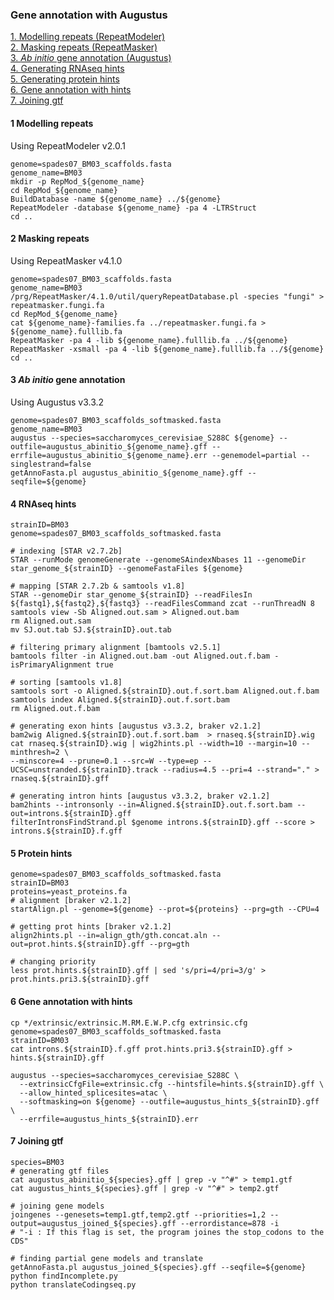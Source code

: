 ### Gene annotation with Augustus


[1. Modelling repeats (RepeatModeler)](#1-Modelling-repeats)  
[2. Masking repeats (RepeatMasker)](#2-Masking-repeats)  
[3. *Ab initio* gene annotation (Augustus)](#3-Ab-initio-gene-annotation)  
[4. Generating RNAseq hints](#4-RNAseq-hints)   
[5. Generating protein hints](#5-Protein-hints)   
[6. Gene annotation with hints](#6-Gene-annotation-with-hints)   
[7. Joining gtf](#7-Joining-gtf)

#### 1 Modelling repeats
Using RepeatModeler v2.0.1

```
genome=spades07_BM03_scaffolds.fasta
genome_name=BM03
mkdir -p RepMod_${genome_name}
cd RepMod_${genome_name}
BuildDatabase -name ${genome_name} ../${genome}
RepeatModeler -database ${genome_name} -pa 4 -LTRStruct
cd ..
```

#### 2 Masking repeats
Using RepeatMasker v4.1.0

```
genome=spades07_BM03_scaffolds.fasta
genome_name=BM03
/prg/RepeatMasker/4.1.0/util/queryRepeatDatabase.pl -species "fungi" > repeatmasker.fungi.fa
cd RepMod_${genome_name}
cat ${genome_name}-families.fa ../repeatmasker.fungi.fa > ${genome_name}.fulllib.fa
RepeatMasker -pa 4 -lib ${genome_name}.fulllib.fa ../${genome}
RepeatMasker -xsmall -pa 4 -lib ${genome_name}.fulllib.fa ../${genome}
cd ..
```

#### 3 *Ab initio* gene annotation
Using Augustus v3.3.2

```
genome=spades07_BM03_scaffolds_softmasked.fasta
genome_name=BM03
augustus --species=saccharomyces_cerevisiae_S288C ${genome} --outfile=augustus_abinitio_${genome_name}.gff --errfile=augustus_abinitio_${genome_name}.err --genemodel=partial --singlestrand=false
getAnnoFasta.pl augustus_abinitio_${genome_name}.gff --seqfile=${genome}
```
#### 4 RNAseq hints
```
strainID=BM03
genome=spades07_BM03_scaffolds_softmasked.fasta

# indexing [STAR v2.7.2b]
STAR --runMode genomeGenerate --genomeSAindexNbases 11 --genomeDir star_genome_${strainID} --genomeFastaFiles ${genome}

# mapping [STAR 2.7.2b & samtools v1.8]
STAR --genomeDir star_genome_${strainID} --readFilesIn ${fastq1},${fastq2},${fastq3} --readFilesCommand zcat --runThreadN 8
samtools view -Sb Aligned.out.sam > Aligned.out.bam
rm Aligned.out.sam
mv SJ.out.tab SJ.${strainID}.out.tab

# filtering primary alignment [bamtools v2.5.1]
bamtools filter -in Aligned.out.bam -out Aligned.out.f.bam -isPrimaryAlignment true

# sorting [samtools v1.8]
samtools sort -o Aligned.${strainID}.out.f.sort.bam Aligned.out.f.bam
samtools index Aligned.${strainID}.out.f.sort.bam
rm Aligned.out.f.bam

# generating exon hints [augustus v3.3.2, braker v2.1.2]
bam2wig Aligned.${strainID}.out.f.sort.bam  > rnaseq.${strainID}.wig
cat rnaseq.${strainID}.wig | wig2hints.pl --width=10 --margin=10 --minthresh=2 \
--minscore=4 --prune=0.1 --src=W --type=ep --UCSC=unstranded.${strainID}.track --radius=4.5 --pri=4 --strand="." > rnaseq.${strainID}.gff

# generating intron hints [augustus v3.3.2, braker v2.1.2]
bam2hints --intronsonly --in=Aligned.${strainID}.out.f.sort.bam --out=introns.${strainID}.gff
filterIntronsFindStrand.pl $genome introns.${strainID}.gff --score > introns.${strainID}.f.gff
```

#### 5 Protein hints
```
genome=spades07_BM03_scaffolds_softmasked.fasta
strainID=BM03
proteins=yeast_proteins.fa
# alignment [braker v2.1.2]
startAlign.pl --genome=${genome} --prot=${proteins} --prg=gth --CPU=4

# getting prot hints [braker v2.1.2]
align2hints.pl --in=align_gth/gth.concat.aln --out=prot.hints.${strainID}.gff --prg=gth

# changing priority
less prot.hints.${strainID}.gff | sed 's/pri=4/pri=3/g' > prot.hints.pri3.${strainID}.gff
```

#### 6 Gene annotation with hints
```
cp */extrinsic/extrinsic.M.RM.E.W.P.cfg extrinsic.cfg
genome=spades07_BM03_scaffolds_softmasked.fasta
strainID=BM03
cat introns.${strainID}.f.gff prot.hints.pri3.${strainID}.gff > hints.${strainID}.gff

augustus --species=saccharomyces_cerevisiae_S288C \
  --extrinsicCfgFile=extrinsic.cfg --hintsfile=hints.${strainID}.gff \
  --allow_hinted_splicesites=atac \
  --softmasking=on ${genome} --outfile=augustus_hints_${strainID}.gff \
  --errfile=augustus_hints_${strainID}.err
```

#### 7 Joining gtf
```
species=BM03
# generating gtf files
cat augustus_abinitio_${species}.gff | grep -v "^#" > temp1.gtf
cat augustus_hints_${species}.gff | grep -v "^#" > temp2.gtf

# joining gene models
joingenes --genesets=temp1.gtf,temp2.gtf --priorities=1,2 --output=augustus_joined_${species}.gff --errordistance=878 -i
# "-i : If this flag is set, the program joines the stop_codons to the CDS"

# finding partial gene models and translate
getAnnoFasta.pl augustus_joined_${species}.gff --seqfile=${genome}
python findIncomplete.py
python translateCodingseq.py
```

